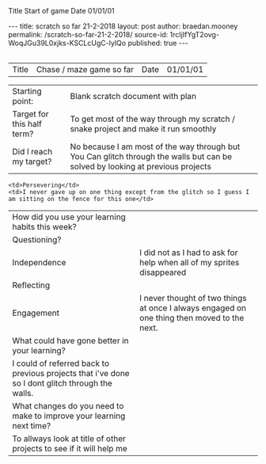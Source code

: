 <tr>
    <td>Title</td>
    <td>Start of game</td>
    <td>Date</td>
    <td>01/01/01</td>
  </tr>
</table>
<head>
<style>
table {
    border-collapse: collapse;
}

table, td, th {
    border: 1px solid black;
    width: 100%;
}
</style>
</head>

<table>---
title: scratch so far 21-2-2018
layout: post
author: braedan.mooney
permalink: /scratch-so-far-21-2-2018/
source-id: 1rcIjIfYgT2ovg-WoqJGu39L0xjks-KSCLcUgC-lyIQo
published: true
---
<table>
  <tr>
    <td>Title</td>
    <td>Chase / maze game so far</td>
    <td>Date</td>
    <td>01/01/01</td>
  </tr>
</table>


<table>
  <tr>
    <td>Starting point:</td>
    <td>Blank scratch document with plan</td>
  </tr>
  <tr>
    <td>Target for this half term?</td>
    <td>To get most of the way through my scratch / snake project and make it run smoothly</td>
  </tr>
  <tr>
    <td>Did I reach my target? </td>
    <td>No because I am most of the way through but You Can glitch through the walls but can be solved by looking at previous projects</td>
  </tr>
</table>


<table>
  <tr>
    <td>How did you use your learning habits this week?</td>
  
    <td>Persevering</td>
    <td>I never gave up on one thing except from the glitch so I guess I am sitting on the fence for this one</td>
  </tr>
  <tr>
    <td>Questioning?</td>
    <td></td>
  </tr>
  <tr>
    <td>Independence</td>
    <td>I did not as I had to ask for help when all of my sprites disappeared</td>
  </tr>
  <tr>
    <td>Reflecting</td>
    <td></td>
  </tr>
  <tr>
    <td>Engagement</td>
    <td>I never thought of two things at once I always engaged on one thing then moved to the next.</td>
  </tr>
  <tr>
    <td>What could have gone better in your learning?</td>
    <td></td>
  </tr>
  <tr>
    <td>I could of referred back to previous projects that i've done so I dont glitch through the walls.</td>
    <td></td>
  </tr>
  <tr>
    <td>What changes do you need to make to improve your learning next time?</td>
    <td></td>
  </tr>
  <tr>
    <td>To allways look at title of other projects to see if it will help me</td>
    <td></td>
  </tr>
</table>


